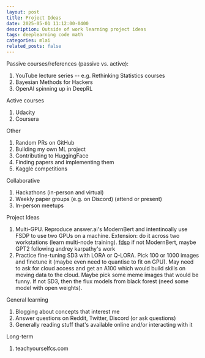 ```yaml
---
layout: post
title: Project Ideas
date: 2025-05-01 11:12:00-0400
description: Outside of work learning project ideas
tags: deeplearning code math 
categories: mlai
related_posts: false
---
```



Passive courses/references (passive vs. active):
1. YouTube lecture series 
-- e.g. Rethinking Statistics courses
2. Bayesian Methods for Hackers
3. OpenAI spinning up in DeepRL 


Active courses
1. Udacity
2. Coursera 


Other
1. Random PRs on GitHub
2. Building my own ML project
3. Contributing to HuggingFace
4. Finding papers and implementing them
5. Kaggle competitions 

Collaborative
1. Hackathons (in-person and virtual)
2. Weekly paper groups (e.g. on Discord) (attend or present)
3. In-person meetups

Project Ideas
1. Multi-GPU. Reproduce answer.ai's ModernBert and intentinoally use FSDP to use two GPUs on a machine. Extension: do it across two workstations (learn multi-node training). [fdsp](https://pytorch.org/tutorials/intermediate/FSDP_tutorial.html) if not ModernBert, maybe GPT2 following andrey karpathy's work
2. Practice fine-tuning SD3 with LORA or Q-LORA. Pick 100 or 1000 images and finetune it (maybe even need to quantise to fit on GPU). May need to ask for cloud access and get an A100 which would build skills on moving data to the cloud. Maybe pick some meme images that would be funny. If not SD3, then the flux models from black forest (need some model with open weights).


General learning
1. Blogging about concepts that interest me 
2. Answer questions on Reddit, Twitter, Discord (or ask questions)
3. Generally reading stuff that's available online and/or interacting with it


Long-term
1. teachyourselfcs.com 
